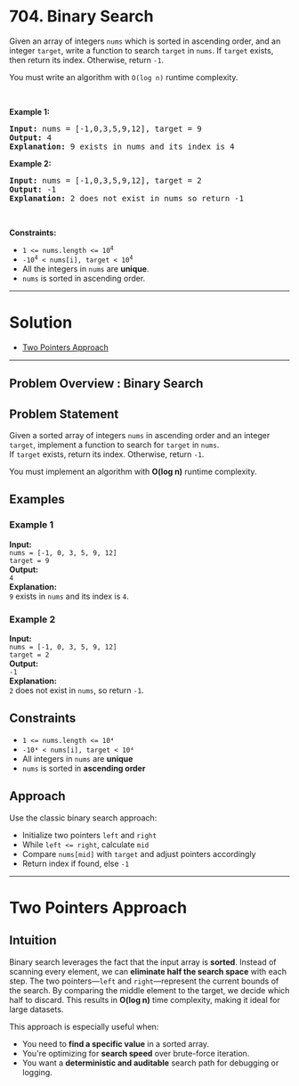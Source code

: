 # 704. Binary Search

<p>Given an array of integers <code>nums</code> which is sorted in ascending order, and an integer <code>target</code>, write a function to search <code>target</code> in <code>nums</code>. If <code>target</code> exists, then return its index. Otherwise, return <code>-1</code>.</p>

<p>You must write an algorithm with <code>O(log n)</code> runtime complexity.</p>

<p>&nbsp;</p>
<p><strong class="example">Example 1:</strong></p>

<pre><strong>Input:</strong> nums = [-1,0,3,5,9,12], target = 9
<strong>Output:</strong> 4
<strong>Explanation:</strong> 9 exists in nums and its index is 4
</pre>

<p><strong class="example">Example 2:</strong></p>

<pre><strong>Input:</strong> nums = [-1,0,3,5,9,12], target = 2
<strong>Output:</strong> -1
<strong>Explanation:</strong> 2 does not exist in nums so return -1
</pre>

<p>&nbsp;</p>
<p><strong>Constraints:</strong></p>

<ul>
	<li><code>1 &lt;= nums.length &lt;= 10<sup>4</sup></code></li>
	<li><code>-10<sup>4</sup> &lt; nums[i], target &lt; 10<sup>4</sup></code></li>
	<li>All the integers in <code>nums</code> are <strong>unique</strong>.</li>
	<li><code>nums</code> is sorted in ascending order.</li>
</ul>

---

# Solution

- [Two Pointers Approach](#two-pointers-approach)

---

## Problem Overview : Binary Search

## Problem Statement
Given a sorted array of integers `nums` in ascending order and an integer `target`, implement a function to search for `target` in `nums`.  
If `target` exists, return its index. Otherwise, return `-1`.

You must implement an algorithm with **O(log n)** runtime complexity.

## Examples

### Example 1
**Input:**  
`nums = [-1, 0, 3, 5, 9, 12]`  
`target = 9`  
**Output:**  
`4`  
**Explanation:**  
`9` exists in `nums` and its index is `4`.

### Example 2
**Input:**  
`nums = [-1, 0, 3, 5, 9, 12]`  
`target = 2`  
**Output:**  
`-1`  
**Explanation:**  
`2` does not exist in `nums`, so return `-1`.

## Constraints
- `1 <= nums.length <= 10⁴`
- `-10⁴ < nums[i], target < 10⁴`
- All integers in `nums` are **unique**
- `nums` is sorted in **ascending order**

## Approach
Use the classic binary search approach:  
- Initialize two pointers `left` and `right`  
- While `left <= right`, calculate `mid`  
- Compare `nums[mid]` with `target` and adjust pointers accordingly  
- Return index if found, else `-1`

---

# Two Pointers Approach

## Intuition

Binary search leverages the fact that the input array is **sorted**. Instead of scanning every element, we can **eliminate half the search space** with each step. The two pointers—`left` and `right`—represent the current bounds of the search. By comparing the middle element to the target, we decide which half to discard. This results in **O(log n)** time complexity, making it ideal for large datasets.

This approach is especially useful when:
- You need to **find a specific value** in a sorted array.
- You're optimizing for **search speed** over brute-force iteration.
- You want a **deterministic and auditable** search path for debugging or logging.

